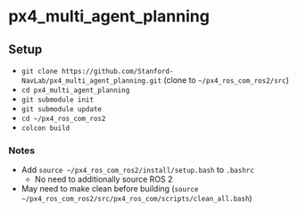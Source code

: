 # px4_multi_agent_planning

## Setup
 - `git clone https://github.com/Stanford-NavLab/px4_multi_agent_planning.git` (clone to `~/px4_ros_com_ros2/src`)
 - `cd px4_multi_agent_planning`
 - `git submodule init`
 - `git submodule update`
 - `cd ~/px4_ros_com_ros2`
 - `colcon build`

### Notes
 - Add `source ~/px4_ros_com_ros2/install/setup.bash` to `.bashrc`
   - No need to additionally source ROS 2
 - May need to make clean before building (`source ~/px4_ros_com_ros2/src/px4_ros_com/scripts/clean_all.bash`)
